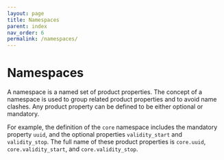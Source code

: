 ```yaml
---
layout: page
title: Namespaces
parent: index
nav_order: 6
permalink: /namespaces/
---
```


# Namespaces

A namespace is a named set of product properties. The concept of a namespace is
used to group related product properties and to avoid name clashes. Any product
property can be defined to be either optional or mandatory.

For example, the definition of the ``core`` namespace includes the mandatory
property ``uuid``, and the optional properties ``validity_start`` and
``validity_stop``. The full name of these product properties is ``core.uuid``,
``core.validity_start``, and ``core.validity_stop``.
